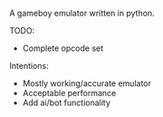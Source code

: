 A gameboy emulator written in python.

TODO: 
- Complete opcode set

Intentions:

- Mostly working/accurate emulator
- Acceptable performance
- Add ai/bot functionality
